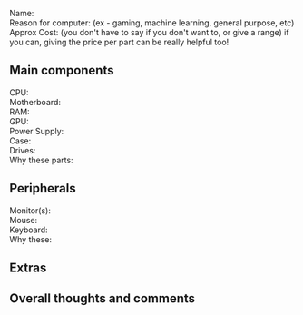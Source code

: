 Name:  
Reason for computer:  (ex - gaming, machine learning, general purpose, etc)  
Approx Cost: (you don't have to say if you don't want to, or give a range) if you can, giving the price per part can be really helpful too!  
 
## Main components
CPU:   
Motherboard:  
RAM:  
GPU:  
Power Supply:  
Case:  
Drives:  
Why these parts:  

## Peripherals
Monitor(s):  
Mouse:  
Keyboard:  
Why these:  

## Extras  
  

## Overall thoughts and comments
